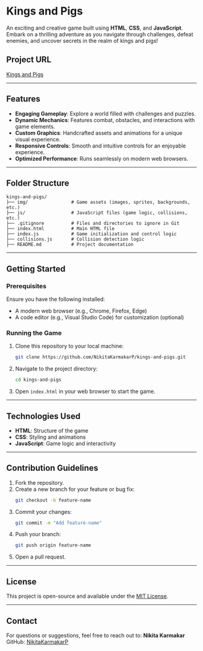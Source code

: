 # Kings and Pigs

An exciting and creative game built using **HTML**, **CSS**, and **JavaScript**. Embark on a thrilling adventure as you navigate through challenges, defeat enemies, and uncover secrets in the realm of kings and pigs!

## Project URL
[Kings and Pigs](https://nikitakarmakarp.github.io/kings-and-pigs/)

---

## Features
- **Engaging Gameplay**: Explore a world filled with challenges and puzzles.
- **Dynamic Mechanics**: Features combat, obstacles, and interactions with game elements.
- **Custom Graphics**: Handcrafted assets and animations for a unique visual experience.
- **Responsive Controls**: Smooth and intuitive controls for an enjoyable experience.
- **Optimized Performance**: Runs seamlessly on modern web browsers.

---

## Folder Structure
```
kings-and-pigs/
├── img/                # Game assets (images, sprites, backgrounds, etc.)
├── js/                 # JavaScript files (game logic, collisions, etc.)
├── .gitignore          # Files and directories to ignore in Git
├── index.html          # Main HTML file
├── index.js            # Game initialization and control logic
├── collisions.js       # Collision detection logic
├── README.md           # Project documentation
```

---

## Getting Started

### Prerequisites
Ensure you have the following installed:
- A modern web browser (e.g., Chrome, Firefox, Edge)
- A code editor (e.g., Visual Studio Code) for customization (optional)

### Running the Game
1. Clone this repository to your local machine:
   ```bash
   git clone https://github.com/NikitaKarmakarP/kings-and-pigs.git
   ```
2. Navigate to the project directory:
   ```bash
   cd kings-and-pigs
   ```
3. Open `index.html` in your web browser to start the game.

---

## Technologies Used
- **HTML**: Structure of the game
- **CSS**: Styling and animations
- **JavaScript**: Game logic and interactivity

---

## Contribution Guidelines
1. Fork the repository.
2. Create a new branch for your feature or bug fix:
   ```bash
   git checkout -b feature-name
   ```
3. Commit your changes:
   ```bash
   git commit -m "Add feature-name"
   ```
4. Push your branch:
   ```bash
   git push origin feature-name
   ```
5. Open a pull request.

---

## License
This project is open-source and available under the [MIT License](LICENSE).

---

## Contact
For questions or suggestions, feel free to reach out to:
**Nikita Karmakar**  
GitHub: [NikitaKarmakarP](https://github.com/NikitaKarmakarP)
